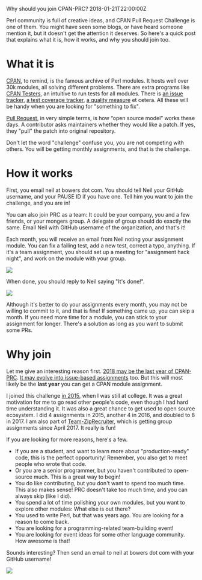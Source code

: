 Why should you join CPAN-PRC?
2018-01-21T22:00:00Z

Perl community is full of creative ideas, and CPAN Pull Request Challenge is one of them. You might have seen some blogs, or have heard someone mention it, but it doesn't get the attention it deserves. So here's a quick post that explains what it is, how it works, and why you should join too.


# What it is

[CPAN](https://www.cpan.org/), to remind, is the famous archive of  Perl modules. It hosts well over 30k modules, all solving different  problems. There are extra programs like [CPAN Testers](http://cpantesters.org/), an intuitive to run tests for all modules. There is [an issue tracker](https://rt.cpan.org/), [a test coverage tracker](http://cpancover.com), [a quality measure](https://cpants.cpanauthors.org/) et cetera. All these will be handy when you are looking for "something to fix".

[Pull Request](https://www.atlassian.com/git/tutorials/making-a-pull-request), in very simple terms, is how “open source model” works these days. A contributor asks maintainers whether they would like a patch. If yes, they "pull" the patch into original repository.

Don't let the word "challenge" confuse you, you are not competing with others. You will be getting monthly assignments, and that is the challenge.


# How it works

First, you email neil at bowers dot com. You should tell Neil your GitHub username, and your PAUSE ID if you have one. Tell him you want to join the challenge, and you are in!

You can also join PRC as a team: It could be your company, you and a few friends, or your mongers group. A delegate of group should do exactly the same. Email Neil with GitHub username of the organization, and that's it! 

Each month, you will receive an email from Neil noting your assignment module. You can fix a failing test, add a new test, correct a typo, anything. If it's a team assignment, you should set up a meeting for "assignment hack night", and work on the module with your group.

![](images/pr-assignment.png)

When done, you should reply to Neil saying "It's done!".

![](images/pr-done.png)

Although it's better to do your assignments every month, you may not be willing to commit to it, and that is fine! If something came up, you can skip a month. If you need more time for a module, you can stick to your assignment for longer. There's a solution as long as you want to submit some PRs.


# Why join

Let me give an interesting reason first. [2018 may be the last year of CPAN-PRC](http://neilb.org/2018/01/01/cpan-prc-2018.html). [It may evolve into issue-based assignments](http://neilb.org/2018/01/06/what-after-prc.html) too. But this will most likely be the **last year** you can get a CPAN module assignment.

I joined this challenge [in 2015](https://kyzn.org/2015-01-17-cpan-pr-challenge-012015.html), when I was still at college. It was a great motivation for me to go read other people's code, even though  I had hard time understanding it. It was also a great chance to get used to open source ecosystem. I did 4 assignments in 2015, another 4 in 2016, and doubled to 8 in 2017. I am also part of [Team-ZipRecruiter](https://github.com/ziprecruiter), which is getting group assignments since April 2017. It really is fun!

If you are looking for more reasons, here's a few.

- If you are a student, and want to learn more about "production-ready" code, this is the perfect opportunity! Remember, you also get to meet people who wrote that code. 
- Or you are a senior programmer, but you haven't contributed to open-source much. This is a great way to begin!
- You do like contributing, but you don't want to spend too much time. This also makes sense! PRC doesn't take too much time, and you can always skip (like I did).
- You spend a lot of time polishing your own modules, but you want to explore other modules: What else is out there? 
- You used to write Perl, but that was years ago. You are looking for a reason to come back.
- You are looking for a programming-related team-building event!
- You are looking for event ideas for some other language community. How awesome is that!

Sounds interesting? Then send an email to neil at bowers dot com with your GitHub username!

![](images/pr-merged.png)